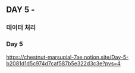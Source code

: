 ## DAY 5 - 
### 데이터 처리

### Day 5
https://chestnut-marsupial-7ae.notion.site/Day-5-b2081d1d5c974d7caf587b5e322d3c3e?pvs=4
